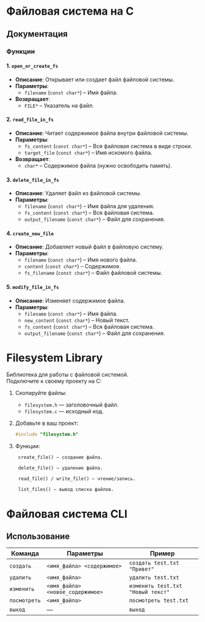 # Файловая система на C  

## **Документация**  

### **Функции**  

#### **1. `open_or_create_fs`**  
- **Описание**: Открывает или создает файл файловой системы.  
- **Параметры**:  
  - `filename` (`const char*`) – Имя файла.  
- **Возвращает**:  
  - `FILE*` – Указатель на файл.  

#### **2. `read_file_in_fs`**  
- **Описание**: Читает содержимое файла внутри файловой системы.  
- **Параметры**:  
  - `fs_content` (`const char*`) – Вся файловая система в виде строки.  
  - `target_file` (`const char*`) – Имя искомого файла.  
- **Возвращает**:  
  - `char*` – Содержимое файла (нужно освободить память).  

#### **3. `delete_file_in_fs`**  
- **Описание**: Удаляет файл из файловой системы.  
- **Параметры**:  
  - `filename` (`const char*`) – Имя файла для удаления.  
  - `fs_content` (`const char*`) – Вся файловая система.  
  - `output_filename` (`const char*`) – Файл для сохранения.  

#### **4. `create_new_file`**  
- **Описание**: Добавляет новый файл в файловую систему.  
- **Параметры**:  
  - `filename` (`const char*`) – Имя нового файла.  
  - `content` (`const char*`) – Содержимое.  
  - `fs_filename` (`const char*`) – Файл файловой системы.  

#### **5. `modify_file_in_fs`**  
- **Описание**: Изменяет содержимое файла.  
- **Параметры**:  
  - `filename` (`const char*`) – Имя файла.  
  - `new_content` (`const char*`) – Новый текст.  
  - `fs_content` (`const char*`) – Вся файловая система.  
  - `output_filename` (`const char*`) – Файл для сохранения.  

# Filesystem Library

Библиотека для работы с файловой системой.  
Подключите к своему проекту на C:

1. Скопируйте файлы:
   - `filesystem.h` — заголовочный файл.
   - `filesystem.c` — исходный код.

2. Добавьте в ваш проект:
   ```c
   #include "filesystem.h"

3. Функции:

        create_file() — создание файла.

        delete_file() — удаление файла.

        read_file() / write_file() — чтение/запись.

        list_files() — вывод списка файлов.

# Файловая система CLI

## Использование
| Команда       | Параметры                     | Пример                     |
|---------------|-------------------------------|----------------------------|
| `создать`     | `<имя_файла> <содержимое>`    | `создать test.txt "Привет"`|
| `удалить`     | `<имя_файла>`                 | `удалить test.txt`         |
| `изменить`    | `<имя_файла> <новое_содержимое>` | `изменить test.txt "Новый текст"` |
| `посмотреть`  | `<имя_файла>`                 | `посмотреть test.txt`      |
| `выход`       | —                             | `выход`                    |
